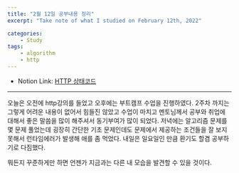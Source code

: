 ```yaml
---
title: "2월 12일 공부내용 정리"
excerpt: "Take note of what I studied on February 12th, 2022"

categories:    
    - Study
tags:
    - algorithm
    - http
---
```

* Notion Link: [HTTP 상태코드](https://funny-gourd-490.notion.site/HTTP-dc0521c31e13449aad1aba4ab4a814f1)
  
---
오늘은 오전에 http강의를 들었고 오후에는 부트캠프 수업을 진행하였다. 2주차 까지는 그렇게
어려운 내용이 없어서 힘들진 않았고 수업이 마치고 멘토님께서 공부와 취업에 대해서 좋은 말씀을 많이 
해주셔서 동기부여가 많이 되었다. 저녁에는 알고리즘 문제를 몇 문제 풀었는데 굉장히 간단한 기초 문제인데도
문제에서 제공하는 조건들을 잘 보지 못해서 런타임에러가 발생해 애를 좀 먹었다. 
내일은 일요일인 만큼 환기도 할겸 공부하기로 다짐했다.

뭐든지 꾸준하게만 하면 언젠가 지금과는 다른 내 모습을 발견할 수 있을 것이다.